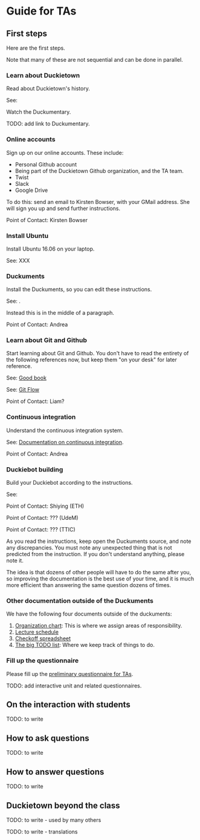 # Guide for TAs

## First steps

Here are the first steps.

Note that many of these are not sequential and can be done in parallel.

### Learn about Duckietown

Read about Duckietown's history.

See: [](#part:duckietown-project)

Watch the Duckumentary.

TODO: add link to Duckumentary.

### Online accounts

Sign up on our online accounts. These include:

- Personal Github account
- Being part of the Duckietown Github organization, and the TA team.
- Twist
- Slack
- Google Drive

To do this: send an email to Kirsten Bowser, with your GMail address. She will sign you up and send further instructions.

Point of Contact: Kirsten Bowser

### Install Ubuntu

Install Ubuntu 16.06 on your laptop.

See: XXX

### Duckuments

Install the Duckuments, so you can edit these instructions.

See: [](#part:contribute).

Instead this is in the middle  [](#part:contribute) of a paragraph.

Point of Contact: Andrea

### Learn about Git and Github

Start learning about Git and Github. You don't have to read the entirety of the
following references now, but keep them "on your desk" for later reference.

See: [Good book](https://git-scm.com/book/en/v2)

See: [Git Flow](http://nvie.com/posts/a-successful-git-branching-model/)

Point of Contact: Liam?

### Continuous integration

Understand the continuous integration system.

See: [Documentation on continuous integration](#continuous-integration).

Point of Contact: Andrea

### Duckiebot building

Build your Duckiebot according to the instructions.

See: [](#part:building-duckiebot)

Point of Contact: Shiying (ETH)

Point of Contact: ??? (UdeM)

Point of Contact: ??? (TTIC)

As you read the instructions, keep open the Duckuments source, and note any
discrepancies. You must note any unexpected thing that is not predicted from the
instruction. If you don't understand anything, please note it.

The idea is that dozens of other people will have to do the same after you, so
improving the documentation is the best use of your time, and it is much more
efficient than answering the same question dozens of times.

### Other documentation outside of the Duckuments

We have the following four documents outside of the duckuments:


1. [Organization chart][org-chart]: This is where we assign areas of responsibility.
2. [Lecture schedule][lecture-schedule]
3. [Checkoff spreadsheet][checkoff]
4. [The big TODO list][todo-list]: Where we keep track of things to do.


[org-chart]: https://docs.google.com/spreadsheets/d/18bG3BBsFGZllVeFBh3ygvXacHCO6gckMBqH77yvZnrw/edit?usp=sharing
[lecture-schedule]: https://docs.google.com/spreadsheets/d/18bG3BBsFGZllVeFBh3ygvXacHCO6gckMBqH77yvZnrw/edit?usp=sharing
[checkoff]: https://docs.google.com/spreadsheets/d/1uO1aq9zqBpLwo1qOzeBKKbB3CuAQAqM94T8B1AGpCKg/edit?usp=sharing
[todo-list]: https://docs.google.com/document/d/1PxM9GpcrKCMMhIbwsgW0bpIKcvPVrHwX-skJUEgc4-s/edit?usp=sharing

### Fill up the questionnaire 

Please fill up the [preliminary questionnaire for TAs]().

TODO: add interactive unit and related questionnaires.

## On the interaction with students

TODO: to write

## How to ask questions

TODO: to write
## How to answer questions

TODO: to write

## Duckietown beyond the class

TODO: to write - used by many others

TODO: to write - translations
